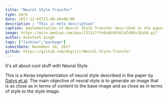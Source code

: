 ```yaml
---
title: "Neural Style Transfer"
type: work
date: 2017-12-01T23:40:49+00:00
description : "This is meta description"
caption: Implementation of Neural Style Transfer described in the paper by Gatys et.al.
image: https://miro.medium.com/max/1313/1*Fe6z8VdUS6laTd6Ev3EohQ.gif
author: Ashutosh Singh
tags: ["fashion","package"]
submitDate: November 30, 2017
github: https://github.com/dsgiitr/Neural-Style-Transfer
---
```


It's all about cool stuff with Neural Style.

This is a Keras implementation of neural style described in the paper by [Gatys et.al](https://arxiv.org/abs/1508.06576).
The main objective of neural style is to generate an image that is as close as in terms of content to the base image and as close as in terms of style to the style image.
